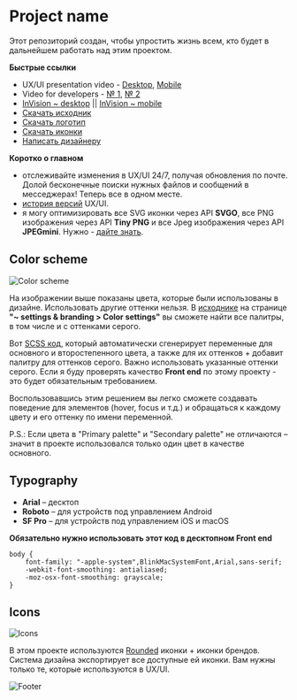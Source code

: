 # Project name

Этот репозиторий создан, чтобы упростить жизнь всем, кто будет в дальнейшем работать над этим проектом. 

**Быстрые ссылки**
- UX/UI presentation video - [Desktop](#), [Mobile](#)
- Video for developers - [№ 1](#), [№ 2](#)
- [InVision ~ desktop](https://invis.io/YZTGIYLBTGP#/379022878_UX-_UI_-_Desktop_-_-_Home) || [InVision ~ mobile](https://projects.invisionapp.com/share/54T6IEY7KVF#/screens/376018575)
- [Скачать исходник](/1%20Sources)
- [Скачать логотип](/2%20Export/branding/~%20project%20logo.svg)
- [Скачать иконки](#icons)
- [Написать дизайнеру](mailto:w@res.pm)

**Коротко о главном**

* отслеживайте изменения в UX/UI 24/7, получая обновления по почте. Долой бесконечные поиски нужных файлов и сообщений в месседжерах! Теперь все в одном месте.
* [история версий](/1%20Sources) UX/UI.
* я могу оптимизировать все SVG иконки через API **SVGO**, все PNG изображения через API **Tiny PNG** и все Jpeg изображения через API **JPEGmini**. Нужно - [дайте знать](mailto:w@res.pm).

## Color scheme

![Color scheme](/2%20Export/~%20guidelines/RU/github/color%20scheme.jpg)

На изображении выше показаны цвета, которые были использованы в дизайне. Использовать другие оттенки нельзя. В [исходнике](/1%20Sources) на странице **"~ settings & branding > Color settings"** вы сможете найти все палитры, в том числе и с оттенками серого.

Вот [SCSS код](/3%20Docs/system/color%20system.scss), который автоматически сгенерирует переменные для основного и второстепенного цвета, а также для их оттенков + добавит палитру для оттенков серого. Важно использовать указанные оттенки серого. Если я буду проверять качество **Front end** по этому проекту - это будет обязательным требованием.

Воспользовавшись этим решением вы легко сможете создавать поведение для элементов (hover, focus и т.д.) и обращаться к каждому цвету и его оттенку по имени переменной.

P.S.: Если цвета в "Primary palette" и "Secondary palette" не отличаются – значит в проекте использовался только один цвет в качестве основного.

## Typography

- **Arial** – десктоп
- **Roboto** – для устройств под управлением Android
- **SF Pro** – для устройств под управлением iOS и macOS

**Обязательно нужно использовать этот код в десктопном Front end**

```
body {
    font-family: "-apple-system",BlinkMacSystemFont,Arial,sans-serif;
    -webkit-font-smoothing: antialiased;
    -moz-osx-font-smoothing: grayscale;
}
```

## Icons

![Icons](/2%20Export/~%20guidelines/RU/github/icons.jpg)

В этом проекте используются [Rounded](/2%20Export/icons/rounded) иконки + иконки брендов. Система дизайна экспортирует все доступные ей иконки. Вам нужны только те, которые используются в UX/UI.

![Footer](/2%20Export/~%20guidelines/RU/github/footer.png)